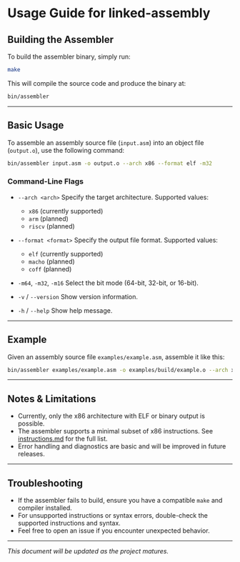 # Usage Guide for linked-assembly

## Building the Assembler

To build the assembler binary, simply run:

```bash
make
```

This will compile the source code and produce the binary at:

```bash
bin/assembler
```

---

## Basic Usage

To assemble an assembly source file (`input.asm`) into an object file (`output.o`), use the following command:

```bash
bin/assembler input.asm -o output.o --arch x86 --format elf -m32
```

### Command-Line Flags

* `--arch <arch>`
  Specify the target architecture. Supported values:

  * `x86` (currently supported)
  * `arm` (planned)
  * `riscv` (planned)

* `--format <format>`
  Specify the output file format. Supported values:

  * `elf` (currently supported)
  * `macho` (planned)
  * `coff` (planned)

* `-m64`, `-m32`, `-m16`
  Select the bit mode (64-bit, 32-bit, or 16-bit).

* `-v` / `--version`
  Show version information.

* `-h` / `--help`
  Show help message.

---

## Example

Given an assembly source file `examples/example.asm`, assemble it like this:

```bash
bin/assembler examples/example.asm -o examples/build/example.o --arch x86 --format elf -m32
```

---

## Notes & Limitations

* Currently, only the x86 architecture with ELF or binary output is possible.
* The assembler supports a minimal subset of x86 instructions. See [instructions.md](instructions.md) for the full list.
* Error handling and diagnostics are basic and will be improved in future releases.

---

## Troubleshooting

* If the assembler fails to build, ensure you have a compatible `make` and compiler installed.
* For unsupported instructions or syntax errors, double-check the supported instructions and syntax.
* Feel free to open an issue if you encounter unexpected behavior.

---

*This document will be updated as the project matures.*
